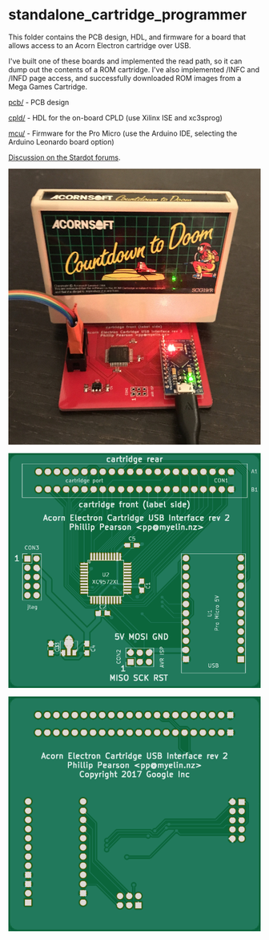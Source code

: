 standalone_cartridge_programmer
===============================

This folder contains the PCB design, HDL, and firmware for a board
that allows access to an Acorn Electron cartridge over USB.

I've built one of these boards and implemented the read path, so it can dump out
the contents of a ROM cartridge.  I've also implemented /INFC and /INFD page
access, and successfully downloaded ROM images from a Mega Games Cartridge.

[pcb/](pcb/) - PCB design

[cpld/](cpld/) - HDL for the on-board CPLD (use Xilinx ISE and
xc3sprog)

[mcu/](mcu/) - Firmware for the Pro Micro (use the Arduino IDE,
selecting the Arduino Leonardo board option)

[Discussion on the Stardot forums](http://stardot.org.uk/forums/viewtopic.php?f=3&t=12964).

![Downloading a cartridge](2017-04-downloading_cartridge.jpeg)

![PCB front](pcb/pcb-front.png)

![PCB back](pcb/pcb-back.png)
